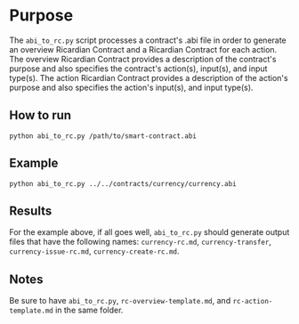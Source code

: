 # Purpose
The `abi_to_rc.py` script processes a contract's .abi file in order to generate an overview Ricardian Contract and a Ricardian Contract for each action. The overview Ricardian Contract provides a description of the contract's purpose and also specifies the contract's action(s), input(s), and input type(s). The action Ricardian Contract provides a description of the action's purpose and also specifies the action's input(s), and input type(s).

## How to run
`python abi_to_rc.py /path/to/smart-contract.abi`

## Example
`python abi_to_rc.py ../../contracts/currency/currency.abi`

## Results
For the example above, if all goes well, `abi_to_rc.py` should generate output files that have the following names: `currency-rc.md`, `currency-transfer`, `currency-issue-rc.md`, `currency-create-rc.md`.

## Notes
Be sure to have `abi_to_rc.py`, `rc-overview-template.md`, and `rc-action-template.md` in the same folder.
